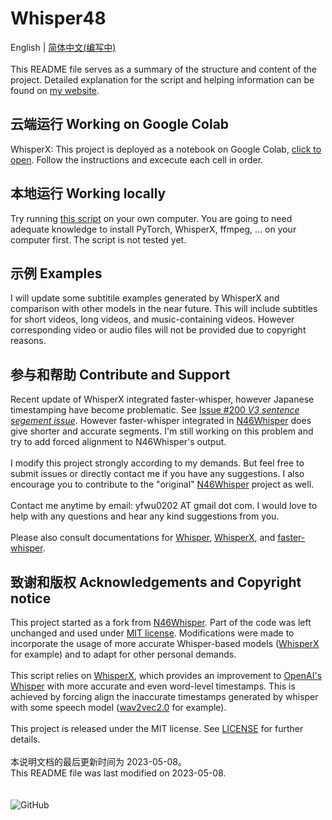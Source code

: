 # Whisper48

English | [简体中文(编写中)](https://github.com/ifeimi/Whisper48/blob/main/README_CN.md)  
\
This README file serves as a summary of the structure and content of the project. Detailed explanation for the script and helping information can be found on [my website](https://ifeimi.github.io/whisper48/).  

## 云端运行 Working on Google Colab

WhisperX: This project is deployed as a notebook on Google Colab, [click to open](https://colab.research.google.com/github/ifeimi/Whisper48/blob/main/WhisperX48.ipynb). Follow the instructions and excecute each cell in order.  

## 本地运行 Working locally

Try running [this script](https://github.com/ifeimi/Whisper48/blob/main/WhisperX48_local.ipynb) on your own computer. You are going to need adequate knowledge to install PyTorch, WhisperX, ffmpeg, ... on your computer first. The script is not tested yet. 

## 示例 Examples

I will update some subtitile examples generated by WhisperX and comparison with other models in the near future. This will include subtitles for short videos, long videos, and music-containing videos. However corresponding video or audio files will not be provided due to copyright reasons.  

## 参与和帮助 Contribute and Support

Recent update of WhisperX integrated faster-whisper, however Japanese timestamping have become problematic. See [Issue #200 *V3 sentence segement issue*](https://github.com/m-bain/whisperX/issues/200). However faster-whisper integrated in [N46Whisper](https://github.com/Ayanaminn/N46Whisper) does give shorter and accurate segments. I'm still working on this problem and try to add forced alignment to N46Whisper's output.  
\
I modify this project strongly according to my demands. But feel free to submit issues or directly contact me if you have any suggestions. I also encourage you to contribute to the "original" [N46Whisper](https://github.com/Ayanaminn/N46Whisper) project as well.  
\
Contact me anytime by email: yfwu0202 AT gmail dot com. I would love to help with any questions and hear any kind suggestions from you.  
\
Please also consult documentations for [Whisper](https://github.com/openai/whisper/blob/main/README.md), [WhisperX](https://github.com/m-bain/whisperX/blob/main/README.md), and [faster-whisper](https://github.com/guillaumekln/faster-whisper).  

## 致谢和版权 Acknowledgements and Copyright notice  

This project started as a fork from [N46Whisper](https://github.com/Ayanaminn/N46Whisper). Part of the code was left unchanged and used under [MIT license](https://github.com/ifeimi/WhisperX48/blob/main/LICENSE). Modifications were made to incorporate the usage of more accurate Whisper-based models ([WhisperX](https://github.com/m-bain/whisperX) for example) and to adapt for other personal demands.  
\
This script relies on [WhisperX](https://github.com/m-bain/whisperX), which provides an improvement to [OpenAI's Whisper](https://github.com/openai/whisper) with more accurate and even word-level timestamps. This is achieved by forcing align the inaccurate timestamps generated by whisper with some speech model ([wav2vec2.0](https://huggingface.co/facebook/wav2vec2-large-960h-lv60-self) for example).  
\
This project is released under the MIT license. See [LICENSE](https://github.com/ifeimi/Whisper48/blob/main/LICENSE.md) for further details. \
\
本说明文档的最后更新时间为 2023-05-08。\
This README file was last modified on 2023-05-08. \
\
\
![GitHub](https://img.shields.io/github/license/ifeimi/Whisper48)
